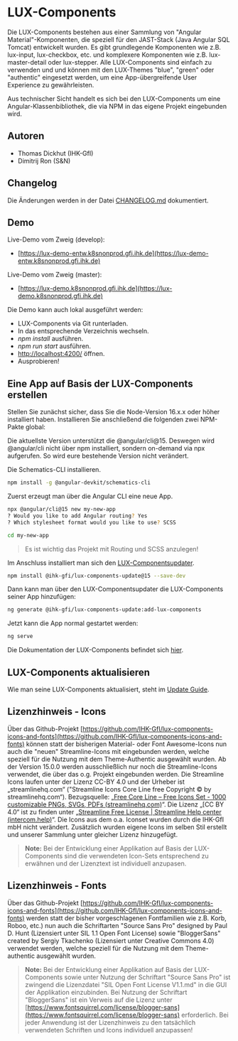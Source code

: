 # LUX-Components

Die LUX-Components bestehen aus einer Sammlung von "Angular Material"-Komponenten, die speziell für den JAST-Stack (Java Angular SQL Tomcat)
entwickelt wurden. Es gibt grundlegende Komponenten wie z.B. lux-input, lux-checkbox, etc. und komplexere Komponenten wie z.B. lux-master-detail oder lux-stepper.
Alle LUX-Components sind einfach zu verwenden und und können mit den LUX-Themes "blue", "green" oder "authentic" eingesetzt werden, um eine App-übergreifende User Experience zu gewährleisten.

Aus technischer Sicht handelt es sich bei den LUX-Components um eine
Angular-Klassenbibliothek, die via NPM in das eigene Projekt eingebunden wird.

## Autoren

- Thomas Dickhut (IHK-GfI)
- Dimitrij Ron (S&N)

## Changelog

Die Änderungen werden in der Datei [CHANGELOG.md](https://github.com/IHK-GfI/lux-components/blob/master/CHANGELOG.md) dokumentiert.

## Demo

Live-Demo vom Zweig (develop):

- [https://lux-demo-entw.k8snonprod.gfi.ihk.de](https://lux-demo-entw.k8snonprod.gfi.ihk.de)

Live-Demo vom Zweig (master):

- [https://lux-demo.k8snonprod.gfi.ihk.de](https://lux-demo.k8snonprod.gfi.ihk.de)

Die Demo kann auch lokal ausgeführt werden:

- LUX-Components via Git runterladen.
- In das entsprechende Verzeichnis wechseln.
- _npm install_ ausführen.
- _npm run start_ ausführen.
- [http://localhost:4200/](http://localhost:4200/) öffnen.
- Ausprobieren!

## Eine App auf Basis der LUX-Components erstellen

Stellen Sie zunächst sicher, dass Sie die Node-Version 16.x.x oder höher installiert haben.
Installieren Sie anschließend die folgenden zwei NPM-Pakte global:

Die aktuellste Version unterstützt die @angular/cli@15. Deswegen wird @angular/cli nicht über npm installiert, sondern on-demand via npx aufgerufen. So wird eure bestehende Version nicht verändert.

Die Schematics-CLI installieren.

```bash
npm install -g @angular-devkit/schematics-cli
```

Zuerst erzeugt man über die Angular CLI eine neue App.

```bash
npx @angular/cli@15 new my-new-app
? Would you like to add Angular routing? Yes
? Which stylesheet format would you like to use? SCSS

cd my-new-app
```

> Es ist wichtig das Projekt mit Routing und SCSS anzulegen!

Im Anschluss installiert man sich den [LUX-Componentsupdater](https://github.com/IHK-GfI/lux-components-update).

```bash
npm install @ihk-gfi/lux-components-update@15 --save-dev
```

Dann kann man über den LUX-Componentsupdater die LUX-Components seiner App hinzufügen:

```bash
ng generate @ihk-gfi/lux-components-update:add-lux-components
```

Jetzt kann die App normal gestartet werden:

```bash
ng serve
```

Die Dokumentation der LUX-Components befindet sich [hier](https://github.com/IHK-GfI/lux-components/wiki).

## LUX-Components aktualisieren

Wie man seine LUX-Components aktualisiert, steht im [Update Guide](https://github.com/IHK-GfI/lux-components/wiki/update-guide).

## Lizenzhinweis - Icons

Über das Github-Projekt [https://github.com/IHK-GfI/lux-components-icons-and-fonts](https://github.com/IHK-GfI/lux-components-icons-and-fonts) können statt der bisherigen Material- oder Font Awesome-Icons nun auch die "neuen" Streamline-Icons mit eingebunden werden, welche speziell für die Nutzung mit dem Theme-Authentic ausgewählt wurden.
Ab der Version 15.0.0 werden ausschließlich nur noch die Streamline-Icons verwendet, die über das o.g. Projekt eingebunden werden.
Die Streamline Icons laufen unter der Lizenz CC-BY 4.0 und der Urheber ist „streamlinehq.com“ ("Streamline Icons Core Line free Copyright © by streamlinehq.com“).
Bezugsquelle: „[Free Core Line – Free Icons Set - 1000 customizable PNGs, SVGs, PDFs (streamlinehq.com)](https://www.streamlinehq.com/icons/streamline-mini-line)“.
Die Lizenz „[CC BY 4.0“ ist zu finden unter „[Streamline Free License | Streamline Help center (intercom.help)](https://intercom.help/streamlinehq/en/articles/5354376-streamline-free-license)“.
Die Icons aus dem o.a. Iconset wurden durch die IHK-GfI mbH nicht verändert. Zusätzlich wurden eigene Icons im selben Stil erstellt und unserer Sammlung unter gleicher Lizenz hinzugefügt.

> **Note:** Bei der Entwicklung einer Applikation auf Basis der LUX-Components sind die verwendeten Icon-Sets entsprechend zu erwähnen und der Lizenztext ist individuell anzupasen.

## Lizenzhinweis - Fonts

Über das Github-Projekt [https://github.com/IHK-GfI/lux-components-icons-and-fonts](https://github.com/IHK-GfI/lux-components-icons-and-fonts) werden statt der bisher vorgeschlagenen Fontfamilien wie z.B. Korb, Roboo, etc.) nun auch die Schriftarten "Source Sans Pro" designed by Paul D. Hunt (Lizensiert unter SIL 1.1 Open Font License) sowie "BloggerSans" created by Sergiy Tkachenko (Lizensiert unter Creative Commons 4.0) verwendet werden, welche speziell für die Nutzung mit dem Theme-authentic ausgewählt wurden.

> **Note:** Bei der Entwicklung einer Applikation auf Basis der LUX-Components sowie unter Nutzung der Schriftart "Source Sans Pro" ist zwingend die Lizenzdatei "SIL Open Font License V1.1.md" in die GUI der Applikation einzubinden. Bei Nutzung der Schriftart "BloggerSans" ist ein Verweis auf die Lizenz unter [https://www.fontsquirrel.com/license/blogger-sans](https://www.fontsquirrel.com/license/blogger-sans) erforderlich. Bei jeder Anwendung ist der Lizenzhinweis zu den tatsächlich verwendeten Schriften und Icons individuell anzupassen!
